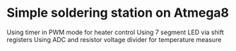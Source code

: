 # Simple soldering station on Atmega8
Using timer in PWM mode for heater control
Using 7 segment LED  via shift registers
Using ADC and resistor voltage divider for temperature measure
